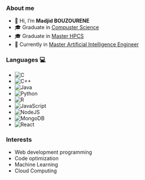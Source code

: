 ### About me

- 👋 Hi, I’m __Madjid BOUZOURENE__
- :mortar_board: Graduate in [Compuster Science](https://www.ummto.dz/)
- :mortar_board: Graduate in [Master HPCS](http://www.chps.uvsq.fr/)
- :school: Currently in [Master Artificial Intelligence Engineer](https://www.univ-paris8.fr/-Master-Ingenierie-en-Intelligence-Artificielle-I2A-)


### Languages &#128187;

  - ![C](https://img.shields.io/badge/c-%2300599C.svg?style=for-the-badge&logo=c&logoColor=white)
  - ![C++](https://img.shields.io/badge/c++-%2300599C.svg?style=for-the-badge&logo=c%2B%2B&logoColor=white)
  - ![Java](https://img.shields.io/badge/java-%23ED8B00.svg?style=for-the-badge&logo=java&logoColor=white)
  - ![Python](https://img.shields.io/badge/python-3670A0?style=for-the-badge&logo=python&logoColor=ffdd54)
  - ![R](https://img.shields.io/badge/r-%23276DC3.svg?style=for-the-badge&logo=r&logoColor=white)
  - ![JavaScript](https://img.shields.io/badge/javascript-%23323330.svg?style=for-the-badge&logo=javascript&logoColor=%23F7DF1E)
  - ![NodeJS](https://img.shields.io/badge/node.js-6DA55F?style=for-the-badge&logo=node.js&logoColor=white)
  - ![MongoDB](https://img.shields.io/badge/MongoDB-%234ea94b.svg?style=for-the-badge&logo=mongodb&logoColor=white)
  - ![React](https://img.shields.io/badge/react-%2320232a.svg?style=for-the-badge&logo=react&logoColor=%2361DAFB)

### Interests 

  - Web development programming 
  - Code optimization
  - Machine Learning 
  - Cloud Computing
 
<!---
Madjid-Bzr/Madjid-Bzr is a ✨ special ✨ repository because its `README.md` (this file) appears on your GitHub profile.
You can click the Preview link to take a look at your changes.
--->
